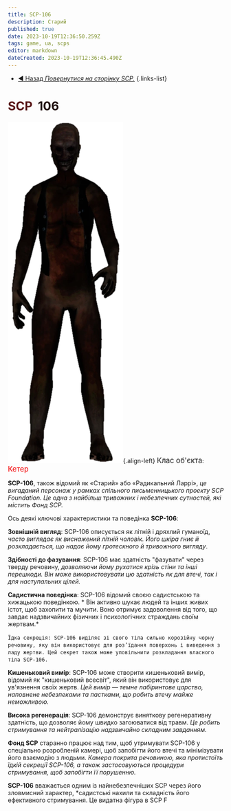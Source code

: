 ```yaml
---
title: SCP-106
description: Старий
published: true
date: 2023-10-19T12:36:50.259Z
tags: game, ua, scps
editor: markdown
dateCreated: 2023-10-19T12:36:45.490Z
---
```


- [:arrow_backward: Назад *Повернутися на сторінку SCP.*](/uk/game/scps#scps)
{.links-list}
 
# <font color="#591819">SCP</font><font color="white">-</font><font color="#231412">106</font>
![106.png](/images/roles/106.png){.align-left} <big>Клас об'єкта</big>: <font color="#f30103"><big>Кетер</big></font>
  
**SCP-106**, також відомий як «Старий» або «Радикальний Ларрі»,
*це вигаданий персонаж у рамках спільного письменницького проекту SCP Foundation. Це одна з найбільш тривожних і небезпечних сутностей, які містить Фонд SCP.*

Ось деякі ключові характеристики та поведінка **SCP-106**:

**Зовнішній вигляд**: SCP-106 описується як літній і дряхлий гуманоїд, *часто виглядає як виснажений літній чоловік. Його шкіра гниє й розкладається, що надає йому гротескного й тривожного вигляду*.

**Здібності до фазування**: SCP-106 має здатність "фазувати" через тверду речовину, *дозволяючи йому рухатися крізь стіни та інші перешкоди. Він може використовувати цю здатність як для втечі, так і для наступальних цілей.*

**Садистична поведінка**: SCP-106 відомий своєю садистською та хижацькою поведінкою. * Він активно шукає людей та інших живих істот, щоб захопити та мучити. Воно отримує задоволення від того, що завдає надзвичайних фізичних і психологічних страждань своїм жертвам.*

`Їдка секреція: SCP-106 виділяє зі свого тіла сильно корозійну чорну речовину, яку він використовує для роз’їдання поверхонь і виведення з ладу жертви. Цей секрет також може уповільнити розкладання власного тіла SCP-106.`

**Кишеньковий вимір**: SCP-106 може створити кишеньковий вимір, відомий як "кишеньковий всесвіт", який він використовує для ув'язнення своїх жертв. *Цей вимір — темне лабіринтове царство, наповнене небезпеками та пастками, що робить втечу майже неможливою.*

**Висока регенерація**: SCP-106 демонструє виняткову регенеративну здатність, що дозволяє йому швидко загоюватися від травм. *Це робить стримування та нейтралізацію надзвичайно складним завданням.*

**Фонд SCP** старанно працює над тим, щоб утримувати SCP-106 у спеціально розробленій камері, щоб запобігти його втечі та мінімізувати його взаємодію з людьми. *Камера покрита речовиною, яка протистоїть їдкій секреції SCP-106, а також застосовуються процедури стримування, щоб запобігти її порушенню.*

**SCP-106** вважається одним із найнебезпечніших SCP через його зловмисний характер, *садистські нахили та складність його ефективного стримування. Це видатна фігура в SCP F